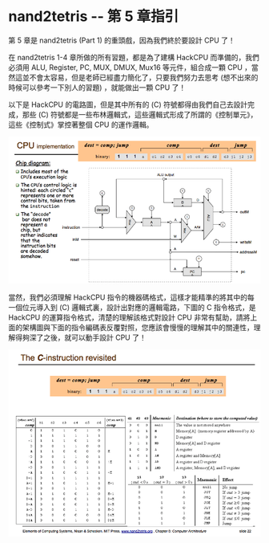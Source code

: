 # nand2tetris -- 第 5 章指引

第 5 章是 nand2tetris (Part 1) 的重頭戲，因為我們終於要設計 CPU 了！

在 nand2tetris 1-4 章所做的所有習題，都是為了建構 HackCPU 而準備的，我們必須用 ALU, Register, PC, MUX, DMUX, Mux16 等元件，組合成一顆 CPU ，當然這並不會太容易，但是老師已經盡力簡化了，只要我們努力去思考 (想不出來的時候可以參考一下別人的習題) ，就能做出一顆 CPU 了！

以下是 HackCPU 的電路圖，但是其中所有的 (C) 符號都得由我們自己去設計完成，那些 (C) 符號都是一些布林邏輯式，這些邏輯式形成了所謂的《控制單元》，這些《控制式》掌控著整個 CPU 的運作邏輯。

![HackCPU 的架構圖](img/hackcpu.png)

當然，我們必須理解 HackCPU 指令的機器碼格式，這樣才能精準的將其中的每一個位元導入到 (C) 邏輯式裏，設計出對應的邏輯電路，下圖的 C 指令格式，是 HackCPU 的運算指令格式，清楚的理解該格式對設計 CPU 非常有幫助，請將上面的架構圖與下面的指令編碼表反覆對照，您應該會慢慢的理解其中的關連性，理解得夠深了之後，就可以動手設計 CPU 了！

![HackCPU 的 C 型指令編碼格式](img/cinstruction.png)
